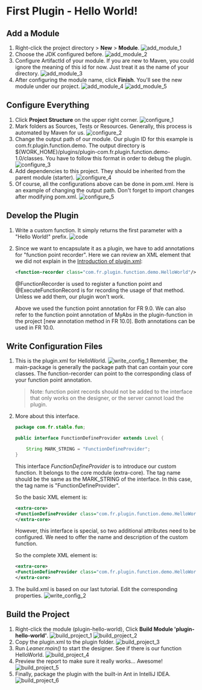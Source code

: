 # First Plugin - Hello World!

## Add a Module
1. Right-click the project directory > **New** > **Module**.
![add_module_1](./images/add_module_1.png)
2. Choose the JDK configured before.
![add_module_2](./images/add_module_2.png)
3. Configure ArtifactId of your module. If you are new to Maven, you could ignore the meaning of this id for now. Just treat it as the name of your directory.
![add_module_3](./images/add_module_3.png)
4. After configuring the module name, click **Finish**. You'll see the new module under our project.
![add_module_4](./images/add_module_4.png)
![add_module_5](./images/add_module_5.png)

## Configure Everything
1. Click **Project Structure** on the upper right corner.
![configure_1](./images/configure_1.png)
2. Mark folders as Sources, Tests or Resources. Generally, this process is automated by Maven for us.
![configure_2](./images/configure_2.png)
3. Change the output path of our module. Our plugin ID for this example is com.fr.plugin.function.demo. The output directory is ${WORK_HOME}/plugins/plugin-com.fr.plugin.function.demo-1.0/classes. You have to follow this format in order to debug the plugin.
![configure_3](./images/configure_3.png)
4. Add dependencies to this project. They should be inherited from the parent module (starter).
![configure_4](./images/configure_4.png)
5. Of course, all the configurations above can be done in pom.xml. Here is an example of changing the output path. Don't forget to import changes after modifying pom.xml.
![configure_5](./images/configure_5.png)

## Develop the Plugin
1. Write a custom function. It simply returns the first parameter with a "Hello World!" prefix.
![code](./images/code.png)
2. Since we want to encapsulate it as a plugin, we have to add annotations for "function point recorder". Here we can review an XML element that we did not explain in the [Introduction of plugin.xml](/tutorial/chapter_3/chapter_3.md): 
    ```xml
    <function-recorder class="com.fr.plugin.function.demo.HelloWorld"/>
    ```
    @FunctionRecorder is used to register a function point and @ExecuteFunctionRecord is for recording the usage of that method. Unless we add them, our plugin won't work.
    
    Above we used the function point annotation for FR 9.0. We can also refer to the function point annotation of MyAbs in the plugin-function in the project [new annotation method in FR 10.0]. Both annotations can be used in FR 10.0.

## Write Configuration Files
1. This is the plugin.xml for HelloWorld.
![write_config_1](./images/write_config_1.png)
Remember, the main-package is generally the package path that can contain your core classes. The function-recorder can point to the corresponding class of your function point annotation.
    > Note: function point records should not be added to the interface that only works on the designer, or the server cannot load the plugin.
2. More about this interface.
    ```java
    package com.fr.stable.fun;
   
    public interface FunctionDefineProvider extends Level {
   
        String MARK_STRING = "FunctionDefineProvider";
    }
    ```
    This interface *FunctionDefineProvider* is to introduce our custom function. It belongs to the core module (extra-core). The tag name should be the same as the MARK_STRING of the interface. In this case, the tag name is "FunctionDefineProvider".
    
    So the basic XML element is:
    ```xml
    <extra-core>
    <FunctionDefineProvider class="com.fr.plugin.function.demo.HelloWorld"/>
    </extra-core>
    ```
    However, this interface is special, so two additional attributes need to be configured. We need to offer the name and description of the custom function.
    
    So the complete XML element is:
    ```xml
    <extra-core>
    <FunctionDefineProvider class="com.fr.plugin.function.demo.HelloWorld" name="HelloWorld" description="First Plugin"/>
    </extra-core>
    ```
3. The build.xml is based on our last tutorial. Edit the corresponding properties.
![write_config_2](./images/write_config_2.png)

## Build the Project
1. Right-click the module (plugin-hello-world), Click **Build Module 'plugin-hello-world'**.
![build_project_1](./images/build_project_1.png)
![build_project_2](./images/build_project_2.png)
2. Copy the plugin.xml to the plugin folder.
![build_project_3](./images/build_project_3.png)
3. Run *Leaner.main()* to start the designer. See if there is our function HelloWorld.
![build_project_4](./images/build_project_4.png)
4. Preview the report to make sure it really works... Awesome!
![build_project_5](./images/build_project_5.png)
5. Finally, package the plugin with the built-in Ant in IntelliJ IDEA.
![build_project_6](./images/build_project_6.png)

<link rel="stylesheet" href="//cdn.bootcss.com/gitalk/1.7.0/gitalk.min.css"></link>
<script src="//cdn.bootcss.com/gitalk/1.7.0/gitalk.min.js"></script>
<div id="gitalk-container"></div>
<script>
    var gitalk = new Gitalk({
        clientID: '08230253bee67abb4384',
        clientSecret: '509e24756efaf3cc4423400c03fa755c1bcf2785',
        repo: 'developer-guide',
        owner: 'finereport-joe',
        admin: ['finereport-joe'],
        id: location.pathname
    })
</script>
